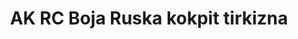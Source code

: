 ---
layout: product
title: "AK RC Boja Ruska kokpit tirkizna"
price: "330" 
desc: "Acrylic Laquer 10mL"
img_path: "/assets/img/RC206.jpg"
brand: "AK "
available: true
special_offer: false
new: false
soon: false
cat: "020000"
subcat: "020200"
subsubcat: "020201"
sifra: "RC206"
popular: true
---